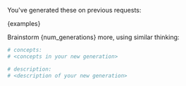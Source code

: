 You've generated these on previous requests:

{examples}

Brainstorm {num_generations} more, using similar thinking:

```python
# concepts:
# <concepts in your new generation>

# description:
# <description of your new generation>
```
